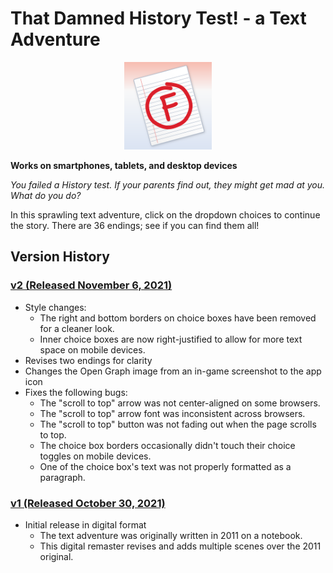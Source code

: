 # That Damned History Test! - a Text Adventure

<p align="center">
 <img src="HistoryTestFail.png" width=140 alt="That Damned History Test">
</p>

**Works on smartphones, tablets, and desktop devices**

*You failed a History test. If your parents find out, they might get mad at you. What do you do?*

In this sprawling text adventure, click on the dropdown choices to continue the story. There are 36 endings; see if you can find them all!

## Version History

### [v2 (Released November 6, 2021)](https://historytest.gamesbytim.com)
- Style changes:
    - The right and bottom borders on choice boxes have been removed for a cleaner look.
    - Inner choice boxes are now right-justified to allow for more text space on mobile devices.
- Revises two endings for clarity
- Changes the Open Graph image from an in-game screenshot to the app icon
- Fixes the following bugs:
    - The "scroll to top" arrow was not center-aligned on some browsers.
    - The "scroll to top" arrow font was inconsistent across browsers.
    - The "scroll to top" button was not fading out when the page scrolls to top.
    - The choice box borders occasionally didn't touch their choice toggles on mobile devices.
    - One of the choice box's text was not properly formatted as a paragraph.

### [v1 (Released October 30, 2021)](https://historytest.gamesbytim.com/archive/v1)
- Initial release in digital format
    - The text adventure was originally written in 2011 on a notebook.
    - This digital remaster revises and adds multiple scenes over the 2011 original.